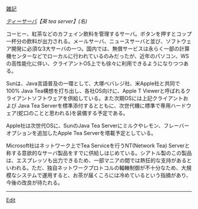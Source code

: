 ---
---
[雑記](/雑記)

*[ティーサーバ](/ティーサーバ)【英 tea server】(名)*

コーヒー、紅茶などのカフェイン飲料を管理するサーバ。ボタンを押すとコップ一杯分の飲料が出力される。メールサーバ、ニュースサーバと並び、ソフトウェア開発に必須な3大サーバの一つ。国内では、無償サービスは永らく一部の計算機センターなどでローカルに行われているのみだったが、近年のパソコン、WSの高性能化に伴い、クライアントOS上でも徐々に利用できるようになりつつある。

Sunは、Java言語普及の一環として、大塚ベバレジ社、米Apple社と共同で100% Java Tea構想を打ち出し、各社OS向けに、Apple T Viewerと呼ばれるクライアントソフトウェアを供給している。また次期OSには上記クライアントおよび Java Tea Serverを標準添付するとともに、次世代機に標準で専用ハードウェア(蛇口のことと思われる)を装備する予定である。

Apple社は次世代OSに、SunのJava Tea Serverにミルクやレモン、フレーバーオプションを追加したApple Tea Serverを塔載予定としている。

Microsoft社はネットワーク上でTea Serviceを行うNT(Network Tea) Serverと称する意欲的なサーバ製品をすでに供給しはじめている。シアトル製のこの製品は、エスプレッソも出力できるため、一部マニアの間では熱狂的な支持があるといわれる。ただ、独自ネットワークプロトコルの輻輳制御が不十分なため、大規模なシステムで運用すると、お茶が届くころには冷めているという指摘があり、今後の改良が待たれる。 



----
[Edit](https://github.com/vitroid/vitroid.github.io/edit/master/MD/ティーサーバ.md)

